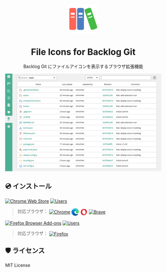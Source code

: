 <p align="center"><img src="assets/icon.png" width="96"></p>
<h1 align="center">File Icons for Backlog Git</h1>

<p align="center">
Backlog Git にファイルアイコンを表示するブラウザ拡張機能
</p>

![](media/screenshot.png)

## 💿 インストール

[link-chrome]: https://chromewebstore.google.com/detail/aeejnngbcaakhmbcllihmpfijmgaecia 'Chrome Web Store'
[link-firefox]: https://addons.mozilla.org/ja/firefox/addon/file-icons-for-backlog-git/ 'Firefox Browser Add-ons'

[<img src="https://img.shields.io/chrome-web-store/v/aeejnngbcaakhmbcllihmpfijmgaecia?style=for-the-badge&logo=Google%20Chrome&logoColor=ffffff&label=Chrome%20Web%20Store&color=4285F4" alt="Chrome Web Store" valign="middle">][link-chrome]
[<img src="https://img.shields.io/chrome-web-store/users/aeejnngbcaakhmbcllihmpfijmgaecia?style=for-the-badge" alt="Users" valign="middle">][link-chrome]

> 対応ブラウザ：
[<img src="https://raw.githubusercontent.com/alrra/browser-logos/90fdf03c/src/chrome/chrome.svg" width="24" alt="Chrome" valign="middle">][link-chrome]
[<img src="https://raw.githubusercontent.com/alrra/browser-logos/90fdf03c/src/edge/edge.svg" width="24" alt="Edge" valign="middle">][link-chrome]
[<img src="https://raw.githubusercontent.com/alrra/browser-logos/90fdf03c/src/opera/opera.svg" width="24" alt="Opera" valign="middle">][link-chrome]
[<img src="https://raw.githubusercontent.com/alrra/browser-logos/90fdf03c/src/brave/brave.svg" width="24" alt="Brave" valign="middle">][link-chrome]

[<img src="https://img.shields.io/amo/v/file-icons-for-backlog-git?style=for-the-badge&logo=Firefox&logoColor=ffffff&label=Firefox%20Browser%20Add-ons&color=722291" alt="Firefox Browser Add-ons" valign="middle">][link-firefox]
[<img src="https://img.shields.io/amo/users/file-icons-for-backlog-git?style=for-the-badge" alt="Users" valign="middle">][link-firefox]

> 対応ブラウザ：
[<img src="https://raw.githubusercontent.com/alrra/browser-logos/90fdf03c/src/firefox/firefox.svg" width="24" alt="Firefox" valign="middle">][link-firefox]

## 🛡️ ライセンス

MIT License
